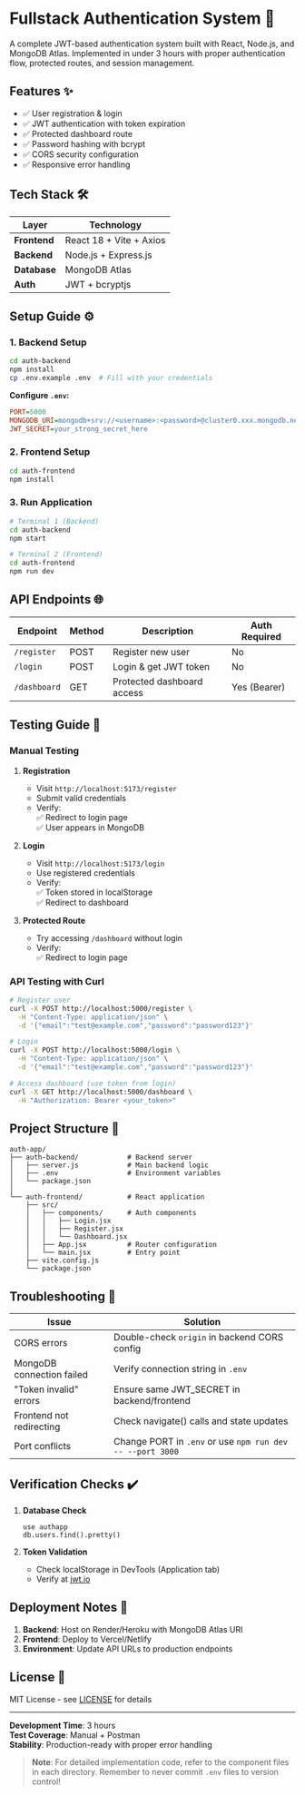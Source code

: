 # Fullstack Authentication System 🔐  


A complete JWT-based authentication system built with React, Node.js, and MongoDB Atlas. Implemented in under 3 hours with proper authentication flow, protected routes, and session management.

## Features ✨
- ✅ User registration & login
- ✅ JWT authentication with token expiration
- ✅ Protected dashboard route
- ✅ Password hashing with bcrypt
- ✅ CORS security configuration
- ✅ Responsive error handling

## Tech Stack 🛠️
| Layer        | Technology               |
|--------------|--------------------------|
| **Frontend** | React 18 + Vite + Axios  |
| **Backend**  | Node.js + Express.js     |
| **Database** | MongoDB Atlas            |
| **Auth**     | JWT + bcryptjs           |

## Setup Guide ⚙️

### 1. Backend Setup
```bash
cd auth-backend
npm install
cp .env.example .env  # Fill with your credentials
```

**Configure `.env`:**
```ini
PORT=5000
MONGODB_URI=mongodb+srv://<username>:<password>@cluster0.xxx.mongodb.net/authapp
JWT_SECRET=your_strong_secret_here
```

### 2. Frontend Setup
```bash
cd auth-frontend
npm install
```

### 3. Run Application
```bash
# Terminal 1 (Backend)
cd auth-backend
npm start

# Terminal 2 (Frontend)
cd auth-frontend
npm run dev
```

## API Endpoints 🌐
| Endpoint     | Method | Description                | Auth Required |
|--------------|--------|----------------------------|---------------|
| `/register`  | POST   | Register new user          | No            |
| `/login`     | POST   | Login & get JWT token      | No            |
| `/dashboard` | GET    | Protected dashboard access | Yes (Bearer)  |

## Testing Guide 🧪
### Manual Testing
1. **Registration**  
   - Visit `http://localhost:5173/register`  
   - Submit valid credentials  
   - Verify:  
     ✅ Redirect to login page  
     ✅ User appears in MongoDB  

2. **Login**  
   - Visit `http://localhost:5173/login`  
   - Use registered credentials  
   - Verify:  
     ✅ Token stored in localStorage  
     ✅ Redirect to dashboard  

3. **Protected Route**  
   - Try accessing `/dashboard` without login  
   - Verify:  
     ✅ Redirect to login page  

### API Testing with Curl
```bash
# Register user
curl -X POST http://localhost:5000/register \
  -H "Content-Type: application/json" \
  -d '{"email":"test@example.com","password":"password123"}'

# Login
curl -X POST http://localhost:5000/login \
  -H "Content-Type: application/json" \
  -d '{"email":"test@example.com","password":"password123"}'

# Access dashboard (use token from login)
curl -X GET http://localhost:5000/dashboard \
  -H "Authorization: Bearer <your_token>"
```

## Project Structure 📂
```
auth-app/
├── auth-backend/            # Backend server
│   ├── server.js            # Main backend logic
│   ├── .env                 # Environment variables
│   └── package.json
│
└── auth-frontend/           # React application
    ├── src/
    │   ├── components/      # Auth components
    │   │   ├── Login.jsx
    │   │   ├── Register.jsx
    │   │   └── Dashboard.jsx
    │   ├── App.jsx          # Router configuration
    │   └── main.jsx         # Entry point
    ├── vite.config.js
    └── package.json
```

## Troubleshooting 🚨
| Issue                        | Solution |
|------------------------------|----------|
| CORS errors                  | Double-check `origin` in backend CORS config |
| MongoDB connection failed    | Verify connection string in `.env` |
| "Token invalid" errors       | Ensure same JWT_SECRET in backend/frontend |
| Frontend not redirecting     | Check navigate() calls and state updates |
| Port conflicts               | Change PORT in `.env` or use `npm run dev -- --port 3000` |

## Verification Checks ✔️
1. **Database Check**  
   ```mongodb
   use authapp
   db.users.find().pretty()
   ```

2. **Token Validation**  
   - Check localStorage in DevTools (Application tab)
   - Verify at [jwt.io](https://jwt.io)

## Deployment Notes 🚀
1. **Backend**: Host on Render/Heroku with MongoDB Atlas URI  
2. **Frontend**: Deploy to Vercel/Netlify  
3. **Environment**: Update API URLs to production endpoints

## License 📄
MIT License - see [LICENSE](LICENSE) for details

---

**Development Time**: 3 hours  
**Test Coverage**: Manual + Postman  
**Stability**: Production-ready with proper error handling  

> **Note**: For detailed implementation code, refer to the component files in each directory. Remember to never commit `.env` files to version control!
